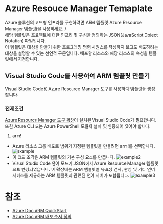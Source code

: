 # Azure Resouce Manager Temaplate
Azure 솔루션의 코드형 인프라를 구현하려면 ARM 템플릿(Azure Resource Manager 템플릿)을 사용하세요. /<br>
해당 템플릿은 프로젝트에 대한 인프라 및 구성을 정의하는 JSON(JavaScript Object Notation) 파일입니다.</br>
이 템플릿은 대상을 만들기 위한 프로그래밍 명령 시퀀스를 작성하지 않고도 배포하려는 대상을 설명할 수 있는 선언적 구문입니다. 배포할 리소스와 해당 리소스의 속성을 템플릿에서 지정합니다.


## Visual Studio Code를 사용하여 ARM 템플릿 만들기
Visual Studio Code용 Azure Resource Manager 도구를 사용하여 탬플릿을 생성 합니다.
### 전제조건
[Azure Resource Manager 도구 확장](https://marketplace.visualstudio.com/items?itemName=msazurermtools.azurerm-vscode-tools)이 설치된 Visual Studio Code가 필요합니다. 또한 Azure CLI 또는 Azure PowerShell 모듈이 설치 및 인증되어 있어야 합니다.

1. arm!
- Azure 리소스 그룹 배포로 범위가 지정된 템플릿을 만들려면 arm!를 선택합니다.
![example](https://docs.microsoft.com/ko-kr/azure/azure-resource-manager/templates/media/quickstart-create-templates-use-visual-studio-code/1.png)
- 이 코드 조각은 ARM 템플릿의 기본 구성 요소를 만듭니다.
![example2](https://docs.microsoft.com/ko-kr/azure/azure-resource-manager/templates/media/quickstart-create-templates-use-visual-studio-code/2.png)
- Visual Studio Code 언어 모드가 JSON에서 Azure Resource Manager 템플릿으로 변경되었습니다. 이 확장에는 ARM 템플릿별 유효성 검사, 완성 및 기타 언어 서비스를 제공하는 ARM 템플릿과 관련된 언어 서버가 포함됩니다.
![example3](https://docs.microsoft.com/ko-kr/azure/azure-resource-manager/templates/media/quickstart-create-templates-use-visual-studio-code/3.png)

# 참조
- [Azure Doc ARM QuickStart](https://docs.microsoft.com/ko-kr/azure/azure-resource-manager/templates/quickstart-create-templates-use-visual-studio-code?tabs=CLI)
- [Azure Doc ARM 배포 순서 정의](https://learn.microsoft.com/ko-kr/azure/azure-resource-manager/templates/resource-dependency)
